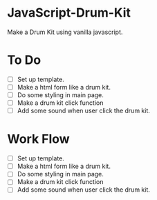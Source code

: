 # JavaScript-Drum-Kit

Make a Drum Kit using vanilla javascript.

# To Do

- [ ] Set up template.
- [ ] Make a html form like a drum kit.
- [ ] Do some styling in main page.
- [ ] Make a drum kit click function
- [ ] Add some sound when user click the drum kit.

# Work Flow

- [ ] Set up template.
- [ ] Make a html form like a drum kit.
- [ ] Do some styling in main page.
- [ ] Make a drum kit click function
- [ ] Add some sound when user click the drum kit.
